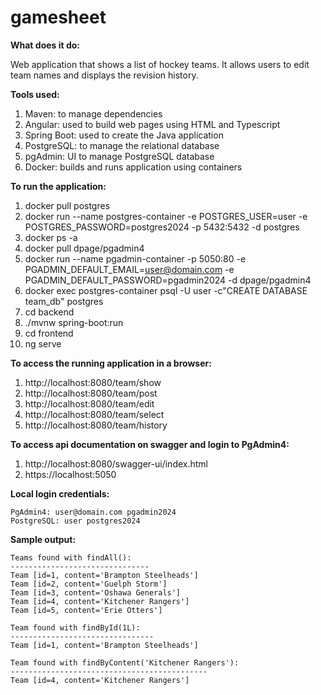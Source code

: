 ﻿# gamesheet

**What does it do:**

Web application that shows a list of hockey teams. It allows users to edit team names and displays the revision history.

**Tools used:**

1. Maven: to manage dependencies
2. Angular: used to build web pages using HTML and Typescript
3. Spring Boot: used to create the Java application
4. PostgreSQL: to manage the relational database
5. pgAdmin: UI to manage PostgreSQL database
6. Docker: builds and runs application using containers

**To run the application:**

1. docker pull postgres
1. docker run --name postgres-container -e POSTGRES_USER=user -e POSTGRES_PASSWORD=postgres2024 -p 5432:5432 -d postgres
1. docker ps -a
1. docker pull dpage/pgadmin4
1. docker run --name pgadmin-container -p 5050:80 -e PGADMIN_DEFAULT_EMAIL=user@domain.com -e PGADMIN_DEFAULT_PASSWORD=pgadmin2024 -d dpage/pgadmin4
1. docker exec postgres-container psql -U user -c"CREATE DATABASE team_db" postgres
1. cd backend
1. ./mvnw spring-boot:run
1. cd frontend
1. ng serve

**To access the running application in a browser:**

1. http://localhost:8080/team/show
2. http://localhost:8080/team/post
3. http://localhost:8080/team/edit
4. http://localhost:8080/team/select
5. http://localhost:8080/team/history

**To access api documentation on swagger and login to PgAdmin4:**

1. http://localhost:8080/swagger-ui/index.html
2. https://localhost:5050

**Local login credentials:**

```
PgAdmin4: user@domain.com pgadmin2024
PostgreSQL: user postgres2024
```

**Sample output:**

```
Teams found with findAll():
-------------------------------
Team [id=1, content='Brampton Steelheads']
Team [id=2, content='Guelph Storm']
Team [id=3, content='Oshawa Generals']
Team [id=4, content='Kitchener Rangers']
Team [id=5, content='Erie Otters']

Team found with findById(1L):
--------------------------------
Team [id=1, content='Brampton Steelheads']

Team found with findByContent('Kitchener Rangers'):
--------------------------------------------
Team [id=4, content='Kitchener Rangers']
```
